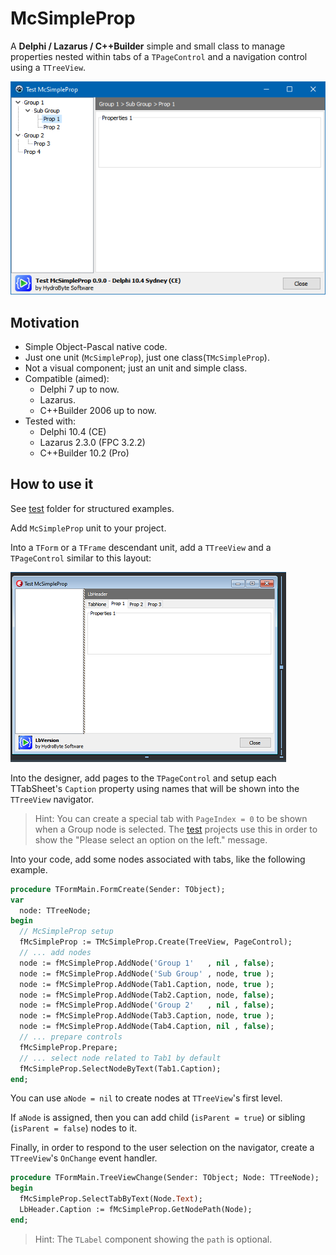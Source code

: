 # McSimpleProp
A **Delphi / Lazarus / C++Builder** simple and small class to manage properties nested within tabs of a `TPageControl` and a navigation control using a `TTreeView`. 

![](./images/Github-01-A.png) 

## Motivation
* Simple Object-Pascal native code.
* Just one unit (`McSimpleProp`), just one class(`TMcSimpleProp`).
* Not a visual component; just an unit and simple class.
* Compatible (aimed):
   * Delphi 7 up to now.
   * Lazarus.
   * C++Builder 2006 up to now.
* Tested with:
   * Delphi 10.4 (CE)
   * Lazarus 2.3.0 (FPC 3.2.2)
   * C++Builder 10.2 (Pro)

## How to use it
See [test](https://github.com/hydrobyte/McSimpleProp/tree/main/test) folder for structured examples.

Add `McSimpleProp` unit to your project.

Into a `TForm` or a `TFrame` descendant unit, add a `TTreeView` and a `TPageControl` similar to this layout:

![](./images/Github-02-A.png)

Into the designer, add pages to the `TPageControl` and setup each TTabSheet's `Caption` property using names that will be shown into the `TTreeView` navigator. 

> Hint: You can create a special tab with `PageIndex = 0` to be shown when a Group node is selected. The [test](https://github.com/hydrobyte/McSimpleProp/tree/main/test) projects use this in order to show the "Please select an option on the left." message.

Into your code, add some nodes associated with tabs, like the following example. 

```pascal
procedure TFormMain.FormCreate(Sender: TObject);
var
  node: TTreeNode;
begin
  // McSimpleProp setup
  fMcSimpleProp := TMcSimpleProp.Create(TreeView, PageControl);
  // ... add nodes
  node := fMcSimpleProp.AddNode('Group 1'   , nil , false);
  node := fMcSimpleProp.AddNode('Sub Group' , node, true );
  node := fMcSimpleProp.AddNode(Tab1.Caption, node, true );
  node := fMcSimpleProp.AddNode(Tab2.Caption, node, false);
  node := fMcSimpleProp.AddNode('Group 2'   , nil , false);
  node := fMcSimpleProp.AddNode(Tab3.Caption, node, true );
  node := fMcSimpleProp.AddNode(Tab4.Caption, nil , false);
  // ... prepare controls
  fMcSimpleProp.Prepare;
  // ... select node related to Tab1 by default
  fMcSimpleProp.SelectNodeByText(Tab1.Caption);
end;
```

You can use `aNode = nil` to create nodes at `TTreeView`'s first level. 

If `aNode` is assigned, then you can add child (`isParent = true`) or sibling (`isParent = false`) nodes to it.

Finally, in order to respond to the user selection on the navigator, create a `TTreeView`'s `OnChange` event handler.

```pascal
procedure TFormMain.TreeViewChange(Sender: TObject; Node: TTreeNode);
begin
  fMcSimpleProp.SelectTabByText(Node.Text);
  LbHeader.Caption := fMcSimpleProp.GetNodePath(Node);
end;
```   

>Hint: The `TLabel` component showing the `path` is optional.